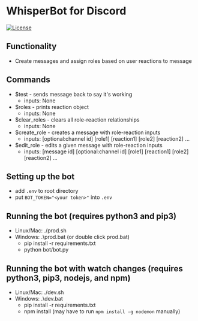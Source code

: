 # WhisperBot for Discord

[![License](https://img.shields.io/npm/l/express.svg)](https://github.com/CalvinKotval/dc_roleselector/blob/master/LICENSE)

## Functionality
* Create messages and assign roles based on user reactions to message

## Commands
* $test - sends message back to say it's working
  * inputs: None
* $roles - prints reaction object
  * inputs: None
* $clear_roles - clears all role-reaction relationships
  * inputs: None
* $create_role - creates a message with role-reaction inputs
  * inputs: [optional:channel id] [role1] [reaction1] [role2] [reaction2] ...
* $edit_role - edits a given message with role-reaction inputs
  * inputs: [message id] [optional:channel id] [role1] [reaction1] [role2] [reaction2] ...

## Setting up the bot
* add `.env` to root directory 
* put `BOT_TOKEN="<your token>"` into `.env`

## Running the bot (requires python3 and pip3)
* Linux/Mac: ./prod.sh
* Windows: .\prod.bat (or double click prod.bat)
  * pip install -r requirements.txt
  * python bot/bot.py

## Running the bot with watch changes (requires python3, pip3, nodejs, and npm)
* Linux/Mac: ./dev.sh
* Windows: .\dev.bat
  * pip install -r requirements.txt
  * npm install (may have to run `npm install -g nodemon` manually)
